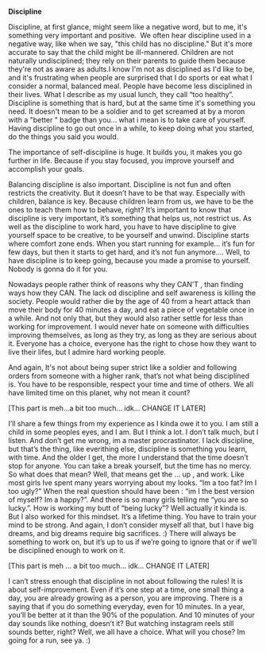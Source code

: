 **Discipline**

Discipline, at first glance, might seem like a negative word, but to me, it's something very important and positive. ​ We often hear discipline used in a negative way, like when we say, "this child has no discipline." But it's more accurate to say that the child might be ill-mannered. Children are not naturally undisciplined; they rely on their parents to guide them because they're not as aware as adults.I know I'm not as disciplined as I'd like to be, and it's frustrating when people are surprised that I do sports or eat what I consider a normal, balanced meal. People have become less disciplined in their lives. What I describe as my usual lunch, they call “too healthy”. Discipline is something that is hard, but at the same time it's something you need. It doesn't mean to be a soldier and to get screamed at by a moron with a "better " badge than you... what i mean is to take care of yourself. Having discipline to go out once in a while, to keep doing what you started, do the things you said you would. 

The importance of self-discipline is huge. It builds you, it makes you go further in life. Because if you stay focused, you improve yourself and accomplish your goals.  

Balancing discipline is also important. Discipline is not fun and often restricts the creativity. But it doesn’t have to be that way. Especially with children, balance is key. Because children learn from us, we have to be the ones to teach them how to behave, right? It’s important to know that discipline is very important, it’s something that helps us, not restrict us. As well as the discipline to work hard, you have to have discipline to give yourself space to be creative, to be yourself and unwind. Discipline starts where comfort zone ends. When you start running for example… it’s fun for few days, but then it starts to get hard, and it’s not fun anymore…. Well, to have discipline is to keep going, because you made a promise to yourself. Nobody is gonna do it for you. 

Nowadays people rather think of reasons why they CAN’T , than finding ways how they CAN. The lack od discipline and self awareness is killing the society. People would rather die by the age of 40 from a heart attack than move their body for 40 minutes a day, and eat a piece of vegetable once in a while. And not only that, but they would also rather settle for less than working for improvement. I would never hate on someone with difficulties improving themselves, as long as they try, as long as they are serious about it. Everyone has a choice, everyone has the right to chose how they want to live their lifes, but I admire hard working people. 

And again, It's not about being super strict like a soldier and following orders from someone with a higher rank, that’s not what being disciplined is. You have to be responsible, respect your time and time of others. We all have limited time on this planet, why not mean it count? 

[This part is meh…a bit too much… idk… CHANGE IT LATER]

I’ll share a few things from my experience as I kinda owe it to you. I am still a child in some peoples eyes, and I am. But I think a lot. I don’t talk much, but I listen. And don’t get me wrong, im a master procrastinator. I lack discipline, but that’s the thing, like everithing else, discipline is something you learn, with time. And the older I get, the more I understand that the time doesn’t stop for anyone. You can take a break yourself, but the time has no mercy. So what does that mean? Well, that means get the … up , and work. Like most girls Ive spent many years worrying about my looks. “Im a too fat? Im I too ugly?” When the real question should have been : “im I the best version of myself? Im a happy?”. And there is so many girls telling me “you are so lucky.”. How is working my butt of “being lucky”? Well actually it kinda is. But I also worked for this mindset. It’s a lifetime thing. You have to train your mind to be strong. And again, I don’t consider myself all that, but I have big dreams, and big dreams require big sacrifices. :) There will always be something to work on, but it’s up to us if we’re going to ignore that or if we’ll be disciplined enough to work on it. 

[This part is meh … a bit too much… idk… CHANGE IT LATER]

I can’t stress enough that discipline in not about following the rules! It is about self-improvement. Even if it’s one step at a time, one small thing a day, you are already growing as a person, you are improving. There is a saying that  if you do something everyday, even for 10 minutes.  In a year, you’ll be better at it than the 90% of the population. And 10 minutes of your day sounds like nothing, doesn’t it? But watching instagram reels still sounds better, right? Well, we all have a choice. What will you chose? Im going for a run, see ya. :)
